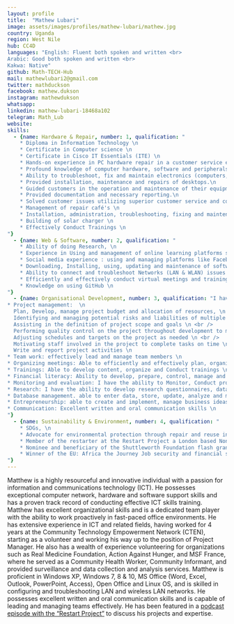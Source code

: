 ```yaml
---
layout: profile
title:  "Mathew Lubari"
image: assets/images/profiles/mathew-lubari/mathew.jpg
country: Uganda
region: West Nile
hub: CC4D
languages: "English: Fluent both spoken and written <br>
Arabic: Good both spoken and written <br>
Kakwa: Native"
github: Math-TECH-Hub
mail: mathewlubari2@gmail.com
twitter: mathduckson
facebook: mathew.dukson
instagram: mathewdukson
whatsapp: 
linkedin: mathew-lubari-18468a102
telegram: Math_Lub
website: 
skills:
  - {name: Hardware & Repair, number: 1, qualification: "
    * Diploma in Information Technology \n
    * Certificate in Computer science \n
    * Certificate in Cisco IT Essentials (ITE) \n
    * Hands-on experience in PC hardware repair in a customer service environment \n
    * Profound knowledge of computer hardware, software and peripherals \n
    * Ability to troubleshoot, fix and maintain electronics (computers, mobile phones, solar lanterns etc.) \n
    * Provided installation, maintenance and repairs of desktops.\n
    * Guided customers in the operation and maintenance of their equipment when needed.\n
    * Provided documentation and necessary reporting.\n
    * Solved customer issues utilizing superior customer service and communication skills \n
    * Management of repair café's \n
    * Installation, administration, troubleshooting, fixing and maintenance of Networks(LAN and WLAN) systems \n
    * Building of solar charger \n 
    * Effectively Conduct Trainings \n
"}
  - {name: Web & Software, number: 2, qualification: "
    * Ability of doing Research, \n
    * Experience in Using and management of online learning platforms such as CISCO Networking Academy, Eliademy, UNHCR Coursera and Pluralsight \n
    * Social media experience : using and managing platforms like Facebook, Instagram, WhatsApp, Tweeter, Telegram and LinkedIn \n
    * Downloading, Installing, using, updating and maintenance of software programs both Licensed and Opensource software. \n
    * Ability to connect and troubleshoot Networks (LAN & WLAN) issues and system administration \n
    * Efficiently and effectively conduct virtual meetings and training \n
    * Knowledge on using GitHub \n
"}
  - {name: Organisational Development, number: 3, qualification: "I have over 3 years experience in the following areas: \n \n
* Project management:  \n 
  Plan, Develop, manage project budget and allocation of resources, \n <br />
  Identifying and managing potential risks and liabilities of multiple projects, \n <br />
  Assisting in the definition of project scope and goals \n <br />
  Performing quality control on the project throughout development to maintain the standards expected \n <br />
  Adjusting schedules and targets on the project as needed \n <br />
  Motivating staff involved in the project to complete tasks on time \n <br />
  Write and report project activities \n
* Team work: effectively lead and manage team members \n
* Organizing meetings: Able to efficiently and effectively plan, organize and conduct meetings. \n
* Trainings: Able to develop content, organize and Conduct trainings \n
* Financial literacy: Ability to develop, prepare, control, manage and report. \n
* Monitoring and evaluation: I have the ability to Monitor, Conduct project review and report on project implementation. \n
* Research: I have the ability to develop research questionnaires, data collection using platforms Kobo-collect, ODK including data analysis using excel \n
* Database management. able to enter data, store, update, analyze and maintain \n
* Entrepreneurship: able to create and implement, manage business ideas \n
* Communication: Excellent written and oral communication skills \n
"}
  - {name: Sustainability & Environment, number: 4, qualification: "
    * SDGs, \n
    * Advocate for environmental protection through repair and reuse in awareness rising on repair and reuse \n
    * Member of the restarter at the Restart Project a London based Non-profit Organization advocating for repair and reuse \n
    * Nominee and beneficiary of the Shuttleworth Foundation flash grants \n
    * Winner of the EU: Africa the Journey Job security and financial services category award
"}
---
```

Matthew is a highly resourceful and innovative individual with a passion for information and communications technology (ICT). He possesses exceptional computer network, hardware and software support skills and has a proven track record of conducting effective ICT skills training. Matthew has excellent organizational skills and is a dedicated team player with the ability to work proactively in fast-paced office environments. He has extensive experience in ICT and related fields, having worked for 4 years at the Community Technology Empowerment Network (CTEN), starting as a volunteer and working his way up to the position of Project Manager. He also has a wealth of experience volunteering for organizations such as Real Medicine Foundation, Action Against Hunger, and MSF France, where he served as a Community Health Worker, Community Informant, and provided surveillance and data collection and analysis services. Matthew is proficient in Windows XP, Windows 7, 8 & 10, MS Office (Word, Excel, Outlook, PowerPoint, Access), Open Office and Linux OS, and is skilled in configuring and troubleshooting LAN and wireless LAN networks. He possesses excellent written and oral communication skills and is capable of leading and managing teams effectively. He has been featured in a [podcast episode with the “Restart Project”](https://therestartproject.org/podcast/refugee-repair/) to discuss his projects and expertise.